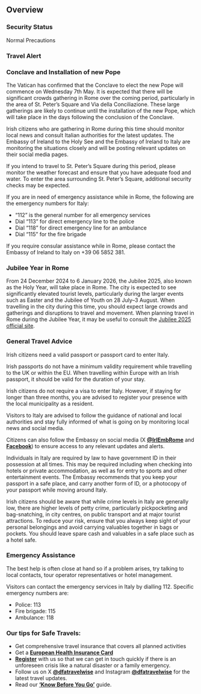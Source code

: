 ## Overview

### **Security Status**

Normal Precautions

### **Travel Alert**

### **Conclave and Installation of new Pope**

The Vatican has confirmed that the Conclave to elect the new Pope will commence on Wednesday 7th May. It is expected that there will be significant crowds gathering in Rome over the coming period, particularly in the area of St. Peter’s Square and Via della Conciliazione. These large gatherings are likely to continue until the installation of the new Pope, which will take place in the days following the conclusion of the Conclave.

Irish citizens who are gathering in Rome during this time should monitor local news and consult Italian authorities for the latest updates. The Embassy of Ireland to the Holy See and the Embassy of Ireland to Italy are monitoring the situations closely and will be posting relevant updates on their social media pages.

If you intend to travel to St. Peter’s Square during this period, please monitor the weather forecast and ensure that you have adequate food and water. To enter the area surrounding St. Peter’s Square, additional security checks may be expected.

If you are in need of emergency assistance while in Rome, the following are the emergency numbers for Italy:

* “112” is the general number for all emergency services
* Dial “113” for direct emergency line to the police
* Dial “118” for direct emergency line for an ambulance
* Dial “115” for the fire brigade

If you require consular assistance while in Rome, please contact the Embassy of Ireland to Italy on +39 06 5852 381.

### **Jubilee Year in Rome**

From 24 December 2024 to 6 January 2026, the Jubilee 2025, also known as the Holy Year, will take place in Rome. The city is expected to see significantly elevated tourist levels, particularly during the larger events such as Easter and the Jubilee of Youth on 28 July–3 August. When travelling in the city during this time, you should expect large crowds and gatherings and disruptions to travel and movement. When planning travel in Rome during the Jubilee Year, it may be useful to consult the [Jubilee 2025 official site](https://www.iubilaeum2025.va/en.html).

### **General Travel Advice**

Irish citizens need a valid passport or passport card to enter Italy.

Irish passports do not have a minimum validity requirement while travelling to the UK or within the EU. When travelling within Europe with an Irish passport, it should be valid for the duration of your stay.

Irish citizens do not require a visa to enter Italy. However, if staying for longer than three months, you are advised to register your presence with the local municipality as a resident.

Visitors to Italy are advised to follow the guidance of national and local authorities and stay fully informed of what is going on by monitoring local news and social media.

Citizens can also follow the Embassy on social media (X [**@IrlEmbRome**](https://twitter.com/IrlEmbRome?ref_src=twsrc%5Egoogle%7Ctwcamp%5Eserp%7Ctwgr%5Eauthor) and [**Facebook**](https://www.facebook.com/IrlEmbRome/)) to ensure access to any relevant updates and alerts.

Individuals in Italy are required by law to have government ID in their possession at all times. This may be required including when checking into hotels or private accommodation, as well as for entry to sports and other entertainment events. The Embassy recommends that you keep your passport in a safe place, and carry another form of ID, or a photocopy of your passport while moving around Italy.

Irish citizens should be aware that while crime levels in Italy are generally low, there are higher levels of petty crime, particularly pickpocketing and bag-snatching, in city centres, on public transport and at major tourist attractions. To reduce your risk, ensure that you always keep sight of your personal belongings and avoid carrying valuables together in bags or pockets. You should leave spare cash and valuables in a safe place such as a hotel safe.

### **Emergency Assistance**

The best help is often close at hand so if a problem arises, try talking to local contacts, tour operator representatives or hotel management.

Visitors can contact the emergency services in Italy by dialling 112. Specific emergency numbers are:

* Police: 113
* Fire brigade: 115
* Ambulance: 118

### **Our tips for Safe Travels:**

* Get comprehensive travel insurance that covers all planned activities
* Get a [**European Health Insurance Card**](http://www.hse.ie/eng/services/list/1/schemes/EHIC/)
* [**Register**](https://www.ireland.ie/en/dfa/overseas-travel/citizens-registration/) with us so that we can get in touch quickly if there is an unforeseen crisis like a natural disaster or a family emergency.
* Follow us on X [**@dfatravelwise**](https://www.twitter.com/DFATravelWise) and Instagram [**@dfatravelwise**](https://www.instagram.com/dfatravelwise/) for the latest travel updates.
* Read our [**‘Know Before You Go’**](https://www.ireland.ie/en/dfa/overseas-travel/know-before-you-go/) guide.